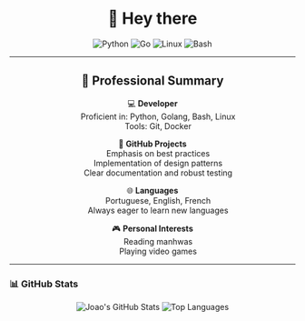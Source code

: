 <!-- Header -->
<h1 align="center">👋 Hey there</h1>

<!-- Tech Badges -->
<p align="center">
  <img src="https://img.shields.io/badge/Code-Python-informational?style=flat&logo=python&logoColor=white&color=3776AB" alt="Python">
  <img src="https://img.shields.io/badge/Code-Go-informational?style=flat&logo=go&logoColor=white&color=00ADD8" alt="Go">
  <img src="https://img.shields.io/badge/OS-Linux-informational?style=flat&logo=linux&logoColor=white&color=FCC624" alt="Linux">
  <img src="https://img.shields.io/badge/Shell-Bash-informational?style=flat&logo=gnu-bash&logoColor=white&color=4EAA25" alt="Bash">
</p>

<hr>
<div align="center">
<h2>🎯 Professional Summary</h2>

💻 **Developer**  
&nbsp;&nbsp;&nbsp;&nbsp; Proficient in: Python, Golang, Bash, Linux  
&nbsp;&nbsp;&nbsp;&nbsp; Tools: Git, Docker

📂 **GitHub Projects**  
&nbsp;&nbsp;&nbsp;&nbsp; Emphasis on best practices  
&nbsp;&nbsp;&nbsp;&nbsp; Implementation of design patterns  
&nbsp;&nbsp;&nbsp;&nbsp; Clear documentation and robust testing

🌐 **Languages**  
&nbsp;&nbsp;&nbsp;&nbsp; Portuguese, English, French  
&nbsp;&nbsp;&nbsp;&nbsp; Always eager to learn new languages

🎮 **Personal Interests**  
&nbsp;&nbsp;&nbsp;&nbsp; Reading manhwas  
&nbsp;&nbsp;&nbsp;&nbsp; Playing video games

</div>

---

<!-- GitHub Stats -->
### 📊 GitHub Stats
<p align="center">
  <img src="https://github-readme-stats.vercel.app/api?username=jean0t&rank_icon=github&show_icons=true&theme=github_dark" alt="Joao's GitHub Stats" />
  <img src="https://github-readme-stats.vercel.app/api/top-langs/?username=jean0t&layout=compact&langs_count=4&theme=github_dark&size_weight=0.2&count_weight=0.8&hide=mako,powershell,cython,makefile,vim%20script,batchfile,css,assembly,html,javascript,C%2B%2B" alt="Top Languages" />
</p>
